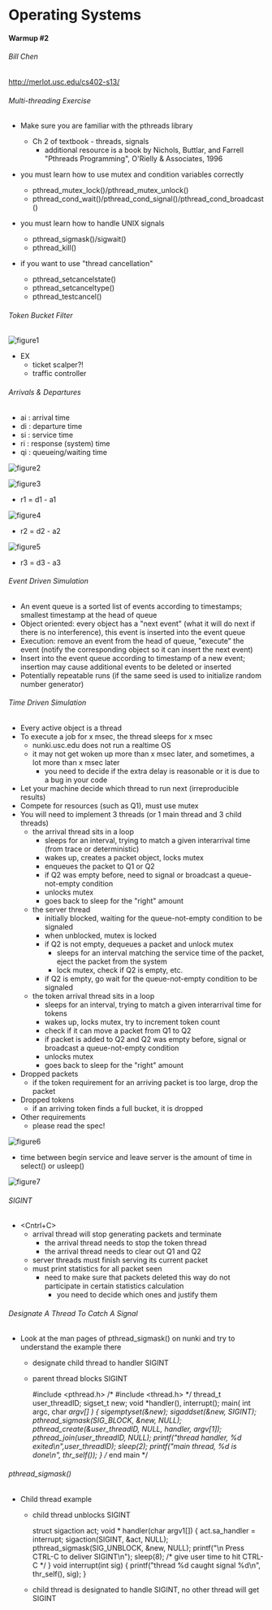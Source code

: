 Operating Systems
=================

#### Warmup #2
###### Bill Chen
http://merlot.usc.edu/cs402-s13/

###### Multi-threading Exercise
* Make sure you are familiar with the pthreads library
	- Ch 2 of textbook - threads, signals
		* additional resource is a book by Nichols, Buttlar, and Farrell "Pthreads Programming", O'Rielly & Associates, 1996

* you must learn how to use mutex and condition variables correctly
	- pthread_mutex_lock()/pthread_mutex_unlock()
	- pthread_cond_wait()/pthread_cond_signal()/pthread_cond_broadcast()

* you must learn how to handle UNIX signals
	- pthread_sigmask()/sigwait()
	- pthread_kill()

* if you want to use "thread cancellation"
	- pthread_setcancelstate()
	- pthread_setcanceltype()
	- pthread_testcancel()

###### Token Bucket Filter

![figure1](images/figure1.png)

* EX
	- ticket scalper?!
	- traffic controller

###### Arrivals & Departures
- ai : arrival time
- di : departure time
- si : service time
- ri : response (system) time 
- qi : queueing/waiting time

![figure2](images/figure2.png)

![figure3](images/figure3.png)

- r1 = d1 - a1

![figure4](images/figure4.png)

- r2 = d2 - a2

![figure5](images/figure5.png)

- r3 = d3 - a3

###### Event Driven Simulation
* An event queue is a sorted list of events according to timestamps; smallest timestamp at the head of queue
* Object oriented: every object has a "next event" (what it will do next if there is no interference), this event is inserted into the event queue
* Execution: remove an event from the head of queue, "execute" the event (notify the corresponding object so it can insert the next event)
* Insert into the event queue according to timestamp of a new event; insertion may cause additional events to be deleted or inserted
* Potentially repeatable runs (if the same seed is used to initialize random number generator)

###### Time Driven Simulation
* Every active object is a thread
* To execute a job for x msec, the thread sleeps for x msec
	- nunki.usc.edu does not run a realtime OS
	- it may not get woken up more than x msec later, and sometimes, a lot more than x msec later
		* you need to decide if the extra delay is reasonable or it is due to a bug in your code
* Let your machine decide which thread to run next (irreproducible results)
* Compete for resources (such as Q1), must use mutex
* You will need to implement 3 threads (or 1 main thread and 3 child threads)
	- the arrival thread sits in a loop
		* sleeps for an interval, trying to match a given interarrival time (from trace or deterministic)
		* wakes up, creates a packet object, locks mutex
		* enqueues the packet to Q1 or Q2
		* if Q2 was empty before, need to signal or broadcast a queue-not-empty condition
		* unlocks mutex
		* goes back to sleep for the "right" amount
	- the server thread
		* initially blocked, waiting for the queue-not-empty condition to be signaled
		* when unblocked, mutex is locked
		* if Q2 is not empty, dequeues a packet and unlock mutex
			- sleeps for an interval matching the service time of the packet, eject the packet from the system
			- lock mutex, check if Q2 is empty, etc.
		* if Q2 is empty, go wait for the queue-not-empty condition to be signaled
	- the token arrival thread sits in a loop
		* sleeps for an interval, trying to match a given interarrival time for tokens
		* wakes up, locks mutex, try to increment token count
		* check if it can move a packet from Q1 to Q2
		* if packet is added to Q2 and Q2 was empty before, signal or broadcast a queue-not-empty condition
		* unlocks mutex
		* goes back to sleep for the "right" amount
* Dropped packets
	- if the token requirement for an arriving packet is too large, drop the packet
* Dropped tokens
	- if an arriving token finds a full bucket, it is dropped
* Other requirements
	- please read the spec!

![figure6](images/figure6.png)

- time between begin service and leave server is the amount of time in select() or usleep()

![figure7](images/figure7.png)

###### SIGINT
* &lt;Cntrl+C&gt;
	- arrival thread will stop generating packets and terminate
		* the arrival thread needs to stop the token thread
		* the arrival thread needs to clear out Q1 and Q2
	- server threads must finish serving its current packet
	- must print statistics for all packet seen
		* need to make sure that packets deleted this way do not participate in certain statistics calculation
			- you need to decide which ones and justify them

###### Designate A Thread To Catch A Signal
* Look at the man pages of pthread_sigmask() on nunki and try to understand the example there
	- designate child thread to handler SIGINT
	- parent thread blocks SIGINT


		#include <pthread.h>
		/* #include <thread.h> */
		thread_t user_threadID;
		sigset_t new;
		void *handler(), interrupt();
		main( int argc, char *argv[] )  {
			sigemptyset(&new);
			sigaddset(&new, SIGINT);
			pthread_sigmask(SIG_BLOCK, &new, NULL);
			pthread_create(&user_threadID, NULL, handler, argv[1]);
			pthread_join(user_threadID, NULL);
			printf("thread handler, %d exited\n",user_threadID);
			sleep(2);
			printf("main thread, %d is done\n", thr_self());
		} /* end main */


###### pthread_sigmask()
* Child thread example
	- child thread unblocks SIGINT


		struct sigaction act;
		void *
		handler(char argv1[])
		{
			act.sa_handler = interrupt;
			sigaction(SIGINT, &act, NULL);
			pthread_sigmask(SIG_UNBLOCK, &new, NULL);
			printf("\n Press CTRL-C to deliver SIGINT\n");
			sleep(8);  /* give user time to hit CTRL-C */
		}
		void
		interrupt(int sig)
		{
			printf("thread %d caught signal %d\n", thr_self(), sig);
		}

	- child thread is designated to handle SIGINT, no other thread will get SIGINT
